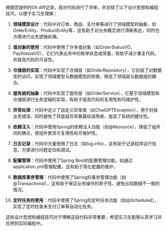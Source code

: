 根据您提供的Git diff记录，我对代码进行了评审，并总结了以下设计思想和编程技巧，以便于实习生理解：

1. **领域模型设计**：代码中对订单、商品、支付单等进行了领域模型的抽象，如OrderEntity、ProductEntity等，这有助于对业务概念进行清晰表达，同时也方便进行业务逻辑处理。

2. **值对象的使用**：代码中使用了许多值对象（如OrderStatusVO、PayStatusVO），它们代表业务中的枚举状态或常量，有助于减少重复代码，并提高代码的可读性。

3. **仓储层的实现**：代码中实现了仓储层（如OrderRepository），它封装了对数据库的访问，实现了领域模型与数据模型的转换，降低了领域层与数据层的耦合。

4. **服务层的抽象**：代码中实现了服务层（如OrderService），它基于领域模型和仓储层进行业务逻辑的实现，有助于提高代码的复用性和可维护性。

5. **异常处理**：代码中定义了自定义异常类（如ChatGPTException），用于封装业务错误，同时避免了将底层异常暴露给调用者，提高了系统的健壮性。

6. **依赖注入**：代码中使用Spring的依赖注入功能（如@Resource），降低了组件间的耦合，使组件更具可复用性和可维护性。

7. **日志记录**：代码中大量使用了日志（如log.info），这有助于记录程序运行信息，方便进行问题定位和调试。

8. **配置管理**：代码中使用了Spring Boot的配置管理功能，如通过application.yml管理配置，这有助于简化配置的维护。

9. **数据库事务管理**：代码中使用了Spring的事务管理功能（如@Transactional），这有助于保证业务操作的原子性，避免出现数据不一致的情况。

10. **定时任务的使用**：代码中使用了Spring的定时任务功能（如@Scheduled），实现了定时检查未支付订单等自动化任务。

这些设计思想和编程技巧对于理解这段代码非常重要，希望实习生能够认真学习并应用到实际编程中。